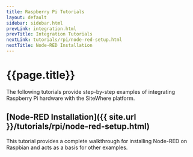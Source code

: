 ```yaml
---
title: Raspberry Pi Tutorials
layout: default
sidebar: sidebar.html
prevLink: integration.html
prevTitle: Integration Tutorials
nextLink: tutorials/rpi/node-red-setup.html
nextTitle: Node-RED Installation
---
```


# {{page.title}}
The following tutorials provide step-by-step examples of integrating Raspberry Pi hardware
with the SiteWhere platform.

## [Node-RED Installation]({{ site.url }}/tutorials/rpi/node-red-setup.html)
This tutorial provides a complete walkthrough for installing Node-RED on Raspbian
and acts as a basis for other examples.
